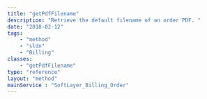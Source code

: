 ```yaml
---
title: "getPdfFilename"
description: "Retrieve the default filename of an order PDF. "
date: "2018-02-12"
tags:
    - "method"
    - "sldn"
    - "Billing"
classes:
    - "getPdfFilename"
type: "reference"
layout: "method"
mainService : "SoftLayer_Billing_Order"
---
```

